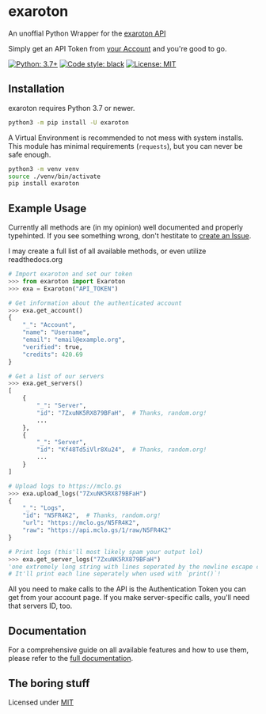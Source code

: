 # exaroton

An unoffial Python Wrapper for the [exaroton API](https://developers.exaroton.com/)

Simply get an API Token from [your Account](https://exaroton.com/account/) and you're good to go.

[![Python: 3.7+](https://img.shields.io/badge/Python-3.7%2B-blue)](https://www.python.org/downloads)
[![Code style: black](https://img.shields.io/badge/code%20style-black-000000.svg)](https://github.com/psf/black)
[![License: MIT](https://img.shields.io/badge/License-MIT-red)](https://gitlab.com/ColinShark/exaroton/-/blob/master/LICENSE)
<!-- [![Gitmoji: 💻🔥](https://img.shields.io/badge/Gitmoji-%F0%9F%92%BB%F0%9F%94%A5-yellow)](https://github.com/carloscuesta/gitmoji#readme) -->

## Installation

exaroton requires Python 3.7 or newer.

```sh
python3 -m pip install -U exaroton
```

A Virtual Environment is recommended to not mess with system installs.
This module has minimal requirements (`requests`), but you can never be safe enough.

```sh
python3 -m venv venv
source ./venv/bin/activate
pip install exaroton
```

## Example Usage

Currently all methods are (in my opinion) well documented and properly typehinted.
If you see something wrong, don't hestitate to [create an Issue](https://github.com/ColinShark/exaroton/issues/new).

I may create a full list of all available methods, or even utilize readthedocs.org

```python
# Import exaroton and set our token
>>> from exaroton import Exaroton
>>> exa = Exaroton("API_TOKEN")

# Get information about the authenticated account
>>> exa.get_account()
{
    "_": "Account",
    "name": "Username",
    "email": "email@example.org",
    "verified": true,
    "credits": 420.69
}

# Get a list of our servers
>>> exa.get_servers()
[
    {
        "_": "Server",
        "id": "7ZxuNK5RX879BFaH",  # Thanks, random.org!
        ...
    },
    {
        "_": "Server",
        "id": "Kf48Td5iVlr8Xu24",  # Thanks, random.org!
        ...
    }
]

# Upload logs to https://mclo.gs
>>> exa.upload_logs("7ZxuNK5RX879BFaH")
{
    "_": "Logs",
    "id": "N5FR4K2",  # Thanks, random.org!
    "url": "https://mclo.gs/N5FR4K2",
    "raw": "https://api.mclo.gs/1/raw/N5FR4K2"
}

# Print logs (this'll most likely spam your output lol)
>>> exa.get_server_logs("7ZxuNK5RX879BFaH")
'one extremely long string with lines seperated by the newline escape character \n'
# It'll print each line seperately when used with `print()`!
```

All you need to make calls to the API is the Authentication Token you can get
from your account page. If you make server-specific calls, you'll need that
servers ID, too.

## Documentation

For a comprehensive guide on all available features and how to use them, please refer to the [full documentation](docs.md).

## The boring stuff

Licensed under [MIT](https://github.com/ColinShark/exaroton/blob/master/LICENSE)